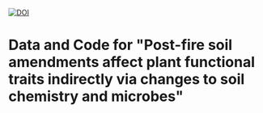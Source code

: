 

[![DOI](https://zenodo.org/badge/689164124.svg)](https://doi.org/10.5281/zenodo.14681371)



# Data and Code for "Post-fire soil amendments affect plant functional traits indirectly via changes to soil chemistry and microbes"
